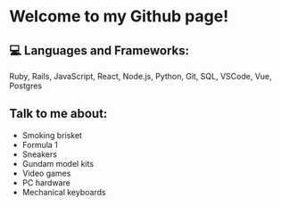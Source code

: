 # Welcome to my Github page!

## 💻 Languages and Frameworks:

Ruby, Rails, JavaScript, React, Node.js, Python, Git, SQL, VSCode, Vue, Postgres

## Talk to me about:
- Smoking brisket
- Formula 1
- Sneakers
- Gundam model kits
- Video games
- PC hardware
- Mechanical keyboards
          
